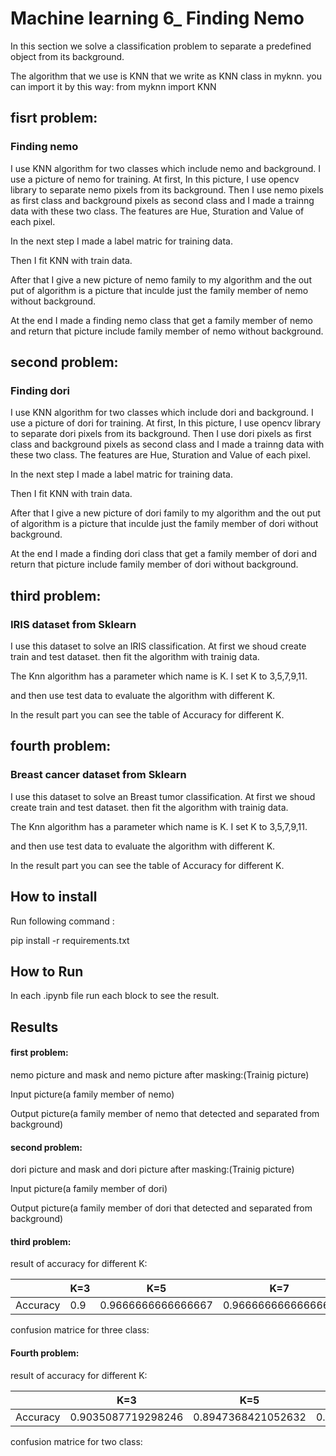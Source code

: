 
# Machine learning 6_ Finding Nemo

In this section we solve a classification problem to separate a predefined object from its background.

The algorithm that we use is KNN that we write as KNN class in myknn.
you can import it by this way:
from myknn import KNN


## fisrt problem:

### Finding nemo

I use KNN algorithm for two classes which include nemo and background.
I use a picture of nemo for training. 
At first, In this picture, I use opencv library to separate nemo pixels from its background.
Then I use nemo pixels as first class and background pixels as second class and I made a trainng data with these two class.
The features are Hue, Sturation and Value of each pixel.

In the next step I made a label matric for training data.


Then I fit KNN with train data.

After that I give a new picture of nemo family to my algorithm and the out put of algorithm is a picture that inculde just the family member of nemo without background.

At the end I made a finding nemo class that get a family member of nemo and return that picture include family member of nemo without background.

## second problem:

### Finding dori

I use KNN algorithm for two classes which include dori and background.
I use a picture of dori for training. 
At first, In this picture, I use opencv library to separate dori pixels from its background.
Then I use dori pixels as first class and background pixels as second class and I made a trainng data with these two class.
The features are Hue, Sturation and Value of each pixel.

In the next step I made a label matric for training data.


Then I fit KNN with train data.

After that I give a new picture of dori family to my algorithm and the out put of algorithm is a picture that inculde just the family member of dori without background.

At the end I made a finding dori class that get a family member of dori and return that picture include family member of dori without background.


## third problem:

### IRIS dataset from Sklearn

I use this dataset to solve an IRIS classification.
At first we shoud create train and test dataset.
then fit the algorithm with trainig data.

The Knn algorithm has a parameter which name is K.
I set K to 3,5,7,9,11.

and then use test data to evaluate the algorithm with different K. 

In the result part you can see the table of Accuracy for different K.


## fourth problem:

### Breast cancer dataset from Sklearn

I use this dataset to solve an Breast tumor classification.
At first we shoud create train and test dataset.
then fit the algorithm with trainig data.

The Knn algorithm has a parameter which name is K.
I set K to 3,5,7,9,11.

and then use test data to evaluate the algorithm with different K. 

In the result part you can see the table of Accuracy for different K.



## How to install
Run following command :

pip install -r requirements.txt


## How to Run

In each .ipynb file run each block to see the result. 

## Results

#### first problem:

nemo picture and mask and nemo picture after masking:(Trainig picture)



Input picture(a family member of nemo)


Output picture(a family member of nemo that detected and separated from background)




#### second problem:

dori picture and mask and dori picture after masking:(Trainig picture)



Input picture(a family member of dori)


Output picture(a family member of dori that detected and separated from background)




#### third problem:

result of accuracy for different K:

|               |   K=3    |           K=5          |            K=7          |           K=9           |           K=11          |
| ------------- | -------- | ---------------------- | ----------------------- | ----------------------- | ----------------------- |
| Accuracy      |     0.9  |    0.9666666666666667  |     0.9666666666666667  |     0.9666666666666667  |     0.9666666666666667  |

confusion matrice for three class:




#### Fourth problem:

result of accuracy for different K:

|               |           K=3           |           K=5          |            K=7          |           K=9           |           K=11          |
| ------------- | ----------------------- | ---------------------- | ----------------------- | ----------------------- | ----------------------- |
| Accuracy      |     0.9035087719298246  |    0.8947368421052632  |     0.8947368421052632  |     0.8947368421052632  |     0.8947368421052632  |

confusion matrice for two class:



